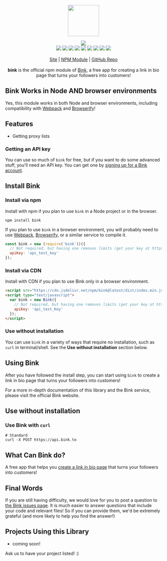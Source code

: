 <p align="center">
  <a href="https://cdn.itwcreativeworks.com/assets/bink/images/logo/bink-brandmark-black-x.svg">
    <img src="https://cdn.itwcreativeworks.com/assets/bink/images/logo/bink-brandmark-black-x.svg" width="100px">
  </a>
</p>

<p align="center">
  <img src="https://img.shields.io/github/package-json/v/bink-to/bink-to.svg">
  <br>
  <img src="https://img.shields.io/librariesio/release/npm/bink-to.svg">
  <img src="https://img.shields.io/bundlephobia/min/bink-to.svg">
  <img src="https://img.shields.io/codeclimate/maintainability-percentage/bink-to/bink-to.svg">
  <img src="https://img.shields.io/npm/dm/bink-to.svg">
  <img src="https://img.shields.io/node/v/bink-to.svg">
  <img src="https://img.shields.io/website/https/bink-to.to.svg">
  <img src="https://img.shields.io/github/license/bink-to/bink-to.svg">
  <img src="https://img.shields.io/github/contributors/bink-to/bink-to.svg">
  <img src="https://img.shields.io/github/last-commit/bink-to/bink-to.svg">
  <br>
  <br>
  <a href="https://bink.to">Site</a> | <a href="https://www.npmjs.com/package/bink">NPM Module</a> | <a href="https://github.com/bink/bink">GitHub Repo</a>
  <br>
  <br>
  <strong>bink</strong> is the official npm module of <a href="https://bink.to">Bink</a>, a free app for creating a link in bio page that turns your followers into customers!
</p>

## Bink Works in Node AND browser environments
Yes, this module works in both Node and browser environments, including compatibility with [Webpack](https://www.npmjs.com/package/webpack) and [Browserify](https://www.npmjs.com/package/browserify)!

## Features
* Getting proxy lists

### Getting an API key
You can use so much of `bink` for free, but if you want to do some advanced stuff, you'll need an API key. You can get one by [signing up for a Bink account](https://bink.to/authentication/signup).

## Install Bink
### Install via npm
Install with npm if you plan to use `bink` in a Node project or in the browser.
```shell
npm install bink
```
If you plan to use `bink` in a browser environment, you will probably need to use [Webpack](https://www.npmjs.com/package/webpack), [Browserify](https://www.npmjs.com/package/browserify), or a similar service to compile it.

```js
const bink = new (require('bink'))({
  // Not required, but having one removes limits (get your key at https://bink.to).
  apiKey: 'api_test_key'
});
```

### Install via CDN
Install with CDN if you plan to use Bink only in a browser environment.
```html
<script src="https://cdn.jsdelivr.net/npm/bink@latest/dist/index.min.js"></script>
<script type="text/javascript">
  var bink = new Bink({
    // Not required, but having one removes limits (get your key at https://bink.to).
    apiKey: 'api_test_Key'
  });
</script>
```

### Use without installation
You can use `bink` in a variety of ways that require no installation, such as `curl` in terminal/shell. See the **Use without installation** section below.

## Using Bink
After you have followed the install step, you can start using `bink` to create a link in bio page that turns your followers into customers!

For a more in-depth documentation of this library and the Bink service, please visit the official Bink website.

## Use without installation
### Use Bink with `curl`
```shell
# Standard
curl -X POST https://api.bink.to
```

## What Can Bink do?
A free app that helps you [create a link in bio page](https://bink.to) that turns your followers into customers!

## Final Words
If you are still having difficulty, we would love for you to post
a question to [the Bink issues page](https://github.com/bink/bink/issues). It is much easier to answer questions that include your code and relevant files! So if you can provide them, we'd be extremely grateful (and more likely to help you find the answer!)

## Projects Using this Library
* coming soon!

Ask us to have your project listed! :)
